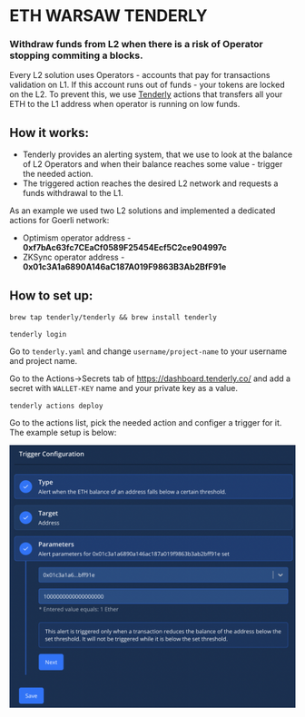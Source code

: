 # ETH WARSAW TENDERLY

### Withdraw funds from L2 when there is a risk of Operator stopping commiting a blocks.

Every L2 solution uses Operators - accounts that pay for transactions validation on L1. If this account runs out of funds - your tokens are locked on the L2. To prevent this, we use [Tenderly](https://tenderly.co/) actions that transfers all your ETH to the L1 address when operator is running on low funds. 

## How it works:
- Tenderly provides an alerting system, that we use to look at the balance of L2 Operators and when their balance reaches some value - trigger the needed action.
- The triggered action reaches the desired L2 network and requests a funds withdrawal to the L1.

As an example we used two L2 solutions and implemented a dedicated actions for Goerli network:
- Optimism operator address - **0xf7bAc63fc7CEaCf0589F25454Ecf5C2ce904997c**
- ZKSync operator address - **0x01c3A1a6890A146aC187A019F9863B3Ab2BfF91e**

## How to set up:

```
brew tap tenderly/tenderly && brew install tenderly
```

```
tenderly login
```

Go to `tenderly.yaml` and change `username/project-name` to your username and project name.

Go to the Actions->Secrets tab of https://dashboard.tenderly.co/ and add a secret with `WALLET-KEY` name and your private key as a value.

```
tenderly actions deploy
```

Go to the actions list, pick the needed action and configer a trigger for it. 
The example setup is below:

![example](images/example.png)